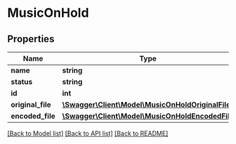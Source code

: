 # MusicOnHold

## Properties
Name | Type | Description | Notes
------------ | ------------- | ------------- | -------------
**name** | **string** |  | 
**status** | **string** |  | [optional] 
**id** | **int** |  | [optional] 
**original_file** | [**\Swagger\Client\Model\MusicOnHoldOriginalFile**](MusicOnHoldOriginalFile.md) |  | [optional] 
**encoded_file** | [**\Swagger\Client\Model\MusicOnHoldEncodedFile**](MusicOnHoldEncodedFile.md) |  | [optional] 

[[Back to Model list]](../README.md#documentation-for-models) [[Back to API list]](../README.md#documentation-for-api-endpoints) [[Back to README]](../README.md)


